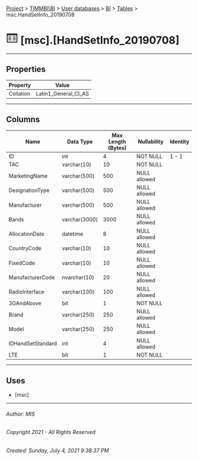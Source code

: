 #### 

[Project](../../../../index.md) > [TIMMBI\\BI](../../../index.md) > [User databases](../../index.md) > [BI](../index.md) > [Tables](Tables.md) > msc.HandSetInfo_20190708

# ![Tables](../../../../Images/Table32.png) [msc].[HandSetInfo_20190708]

---

## <a name="#properties"></a>Properties

| Property | Value |
|---|---|
| Collation | Latin1_General_CI_AS |


---

## <a name="#columns"></a>Columns

| Name | Data Type | Max Length (Bytes) | Nullability | Identity |
|---|---|---|---|---|
| ID | int | 4 | NOT NULL | 1 - 1 |
| TAC | varchar(10) | 10 | NOT NULL |  |
| MarketingName | varchar(500) | 500 | NULL allowed |  |
| DesignationType | varchar(500) | 500 | NULL allowed |  |
| Manufacturer | varchar(500) | 500 | NULL allowed |  |
| Bands | varchar(3000) | 3000 | NULL allowed |  |
| AllocationDate | datetime | 8 | NULL allowed |  |
| CountryCode | varchar(10) | 10 | NULL allowed |  |
| FixedCode | varchar(10) | 10 | NULL allowed |  |
| ManufacturerCode | nvarchar(10) | 20 | NULL allowed |  |
| RadioInterface | varchar(100) | 100 | NULL allowed |  |
| 3GAndAbove | bit | 1 | NOT NULL |  |
| Brand | varchar(250) | 250 | NULL allowed |  |
| Model | varchar(250) | 250 | NULL allowed |  |
| IDHandSetStandard | int | 4 | NULL allowed |  |
| LTE | bit | 1 | NOT NULL |  |


---

## <a name="#uses"></a>Uses

* [msc]


---

###### Author:  MIS

###### Copyright 2021 - All Rights Reserved

###### Created: Sunday, July 4, 2021 9:38:37 PM

